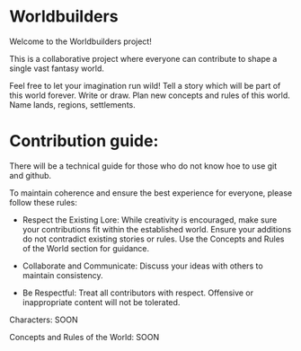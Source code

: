 # Worldbuilders

Welcome to the Worldbuilders project! 

This is a collaborative project where everyone can contribute to shape a single vast fantasy world.

Feel free to let your imagination run wild! Tell a story which will be part of this world forever. 
Write or draw.
Plan new concepts and rules of this world.
Name lands, regions, settlements.

# Contribution guide:

There will be a technical guide for those who do not know hoe to use git and github.


To maintain coherence and ensure the best experience for everyone, please follow these rules:

- Respect the Existing Lore: While creativity is encouraged, make sure your contributions fit within the established world. Ensure your additions do not contradict existing stories or rules. Use the Concepts and Rules of the World section for guidance.

- Collaborate and Communicate: Discuss your ideas with others to maintain consistency.

- Be Respectful: Treat all contributors with respect. Offensive or inappropriate content will not be tolerated.


Characters:
SOON

Concepts and Rules of the World:
SOON
